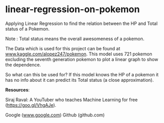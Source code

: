 # linear-regression-on-pokemon
Applying Linear Regression to find the relation between the HP and Total status of a Pokemon.

Note : Total status means the overall awesomeness of a pokemon.

The Data which is used for this project can be found at www.kaggle.com/alopez247/pokemon. This model uses 721 pokemon excluding the seventh generation pokemon to plot a linear graph to show the dependence.

So what can this be used for?
If this model knows the HP of a pokemon it has no info about it can predict its Total status (a close approximation).

**Resources**:

Siraj Raval:
A YouTuber who teaches Machine Learning for free (https://goo.gl/VhgAJe).

Google  (www.google.com)
Github  (github.com)
